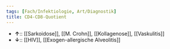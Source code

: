 ```yaml
---
tags: [Fach/Infektiologie, Art/Diagnostik]
title: CD4-CD8-Quotient
---
```

- **↑**:: [[Sarkoidose]], [[M. Crohn]], [[Kollagenose]], [[Vaskulitis]]
- **↓**:: [[HIV]], [[Exogen-allergische Alveolitis]]
